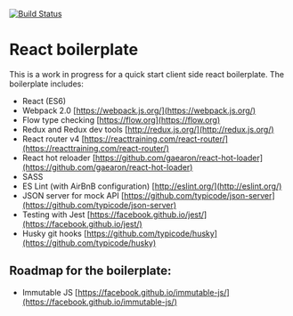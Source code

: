 [![Build Status](https://img.shields.io/travis/gethyn1/React-Redux-boilerplate.svg?style=flat-square)](https://travis-ci.org/gethyn1/React-Redux-boilerplate)

# React boilerplate

This is a work in progress for a quick start client side react boilerplate. The boilerplate includes:

- React (ES6)
- Webpack 2.0 [https://webpack.js.org/](https://webpack.js.org/)
- Flow type checking [https://flow.org](https://flow.org)
- Redux and Redux dev tools [http://redux.js.org/](http://redux.js.org/)
- React router v4 [https://reacttraining.com/react-router/](https://reacttraining.com/react-router/)
- React hot reloader [https://github.com/gaearon/react-hot-loader](https://github.com/gaearon/react-hot-loader)
- SASS
- ES Lint (with AirBnB configuration) [http://eslint.org/](http://eslint.org/)
- JSON server for mock API [https://github.com/typicode/json-server](https://github.com/typicode/json-server)
- Testing with Jest [https://facebook.github.io/jest/](https://facebook.github.io/jest/)
- Husky git hooks [https://github.com/typicode/husky](https://github.com/typicode/husky)

## Roadmap for the boilerplate:

- Immutable JS [https://facebook.github.io/immutable-js/](https://facebook.github.io/immutable-js/)
